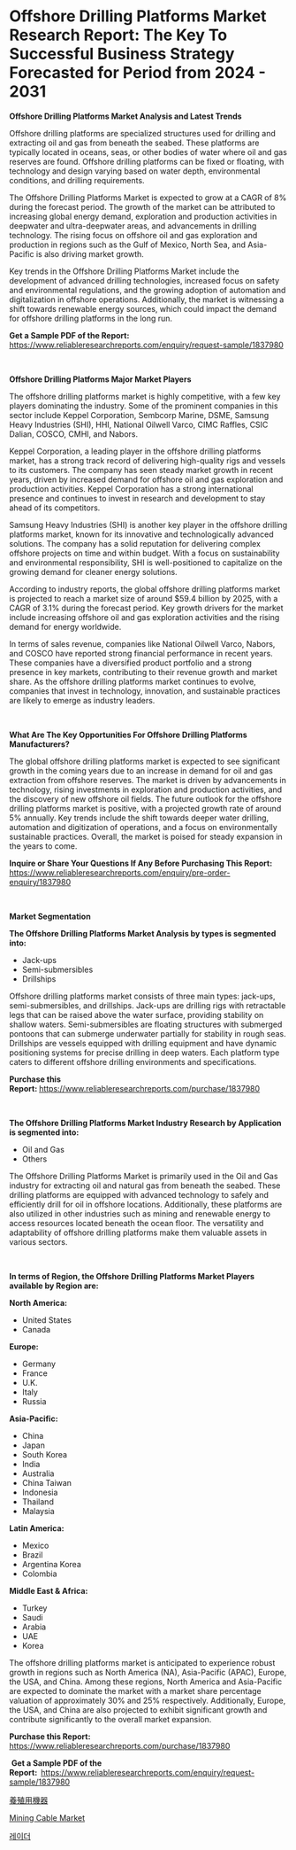 <p><h1>Offshore Drilling Platforms Market Research Report: The Key To Successful Business Strategy Forecasted for Period from 2024 - 2031</h1></p><p><strong>Offshore Drilling Platforms Market Analysis and Latest Trends</strong></p>
<p><p>Offshore drilling platforms are specialized structures used for drilling and extracting oil and gas from beneath the seabed. These platforms are typically located in oceans, seas, or other bodies of water where oil and gas reserves are found. Offshore drilling platforms can be fixed or floating, with technology and design varying based on water depth, environmental conditions, and drilling requirements.</p><p>The Offshore Drilling Platforms Market is expected to grow at a CAGR of 8% during the forecast period. The growth of the market can be attributed to increasing global energy demand, exploration and production activities in deepwater and ultra-deepwater areas, and advancements in drilling technology. The rising focus on offshore oil and gas exploration and production in regions such as the Gulf of Mexico, North Sea, and Asia-Pacific is also driving market growth.</p><p>Key trends in the Offshore Drilling Platforms Market include the development of advanced drilling technologies, increased focus on safety and environmental regulations, and the growing adoption of automation and digitalization in offshore operations. Additionally, the market is witnessing a shift towards renewable energy sources, which could impact the demand for offshore drilling platforms in the long run.</p></p>
<p><strong>Get a Sample PDF of the Report:&nbsp;</strong> <a href="https://www.reliableresearchreports.com/enquiry/request-sample/1837980">https://www.reliableresearchreports.com/enquiry/request-sample/1837980</a></p>
<p>&nbsp;</p>
<p><strong>Offshore Drilling Platforms Major Market Players</strong></p>
<p><p>The offshore drilling platforms market is highly competitive, with a few key players dominating the industry. Some of the prominent companies in this sector include Keppel Corporation, Sembcorp Marine, DSME, Samsung Heavy Industries (SHI), HHI, National Oilwell Varco, CIMC Raffles, CSIC Dalian, COSCO, CMHI, and Nabors.</p><p>Keppel Corporation, a leading player in the offshore drilling platforms market, has a strong track record of delivering high-quality rigs and vessels to its customers. The company has seen steady market growth in recent years, driven by increased demand for offshore oil and gas exploration and production activities. Keppel Corporation has a strong international presence and continues to invest in research and development to stay ahead of its competitors.</p><p>Samsung Heavy Industries (SHI) is another key player in the offshore drilling platforms market, known for its innovative and technologically advanced solutions. The company has a solid reputation for delivering complex offshore projects on time and within budget. With a focus on sustainability and environmental responsibility, SHI is well-positioned to capitalize on the growing demand for cleaner energy solutions.</p><p>According to industry reports, the global offshore drilling platforms market is projected to reach a market size of around $59.4 billion by 2025, with a CAGR of 3.1% during the forecast period. Key growth drivers for the market include increasing offshore oil and gas exploration activities and the rising demand for energy worldwide.</p><p>In terms of sales revenue, companies like National Oilwell Varco, Nabors, and COSCO have reported strong financial performance in recent years. These companies have a diversified product portfolio and a strong presence in key markets, contributing to their revenue growth and market share. As the offshore drilling platforms market continues to evolve, companies that invest in technology, innovation, and sustainable practices are likely to emerge as industry leaders.</p></p>
<p>&nbsp;</p>
<p><strong>What Are The Key Opportunities For Offshore Drilling Platforms Manufacturers?</strong></p>
<p><p>The global offshore drilling platforms market is expected to see significant growth in the coming years due to an increase in demand for oil and gas extraction from offshore reserves. The market is driven by advancements in technology, rising investments in exploration and production activities, and the discovery of new offshore oil fields. The future outlook for the offshore drilling platforms market is positive, with a projected growth rate of around 5% annually. Key trends include the shift towards deeper water drilling, automation and digitization of operations, and a focus on environmentally sustainable practices. Overall, the market is poised for steady expansion in the years to come.</p></p>
<p><strong>Inquire or Share Your Questions If Any Before Purchasing This Report:</strong> <a href="https://www.reliableresearchreports.com/enquiry/pre-order-enquiry/1837980">https://www.reliableresearchreports.com/enquiry/pre-order-enquiry/1837980</a></p>
<p>&nbsp;</p>
<p><strong>Market Segmentation</strong></p>
<p><strong>The Offshore Drilling Platforms Market Analysis by types is segmented into:</strong></p>
<p><ul><li>Jack-ups</li><li>Semi-submersibles</li><li>Drillships</li></ul></p>
<p><p>Offshore drilling platforms market consists of three main types: jack-ups, semi-submersibles, and drillships. Jack-ups are drilling rigs with retractable legs that can be raised above the water surface, providing stability on shallow waters. Semi-submersibles are floating structures with submerged pontoons that can submerge underwater partially for stability in rough seas. Drillships are vessels equipped with drilling equipment and have dynamic positioning systems for precise drilling in deep waters. Each platform type caters to different offshore drilling environments and specifications.</p></p>
<p><strong>Purchase this Report:&nbsp;</strong><a href="https://www.reliableresearchreports.com/purchase/1837980">https://www.reliableresearchreports.com/purchase/1837980</a></p>
<p>&nbsp;</p>
<p><strong>The Offshore Drilling Platforms Market Industry Research by Application is segmented into:</strong></p>
<p><ul><li>Oil and Gas</li><li>Others</li></ul></p>
<p><p>The Offshore Drilling Platforms Market is primarily used in the Oil and Gas industry for extracting oil and natural gas from beneath the seabed. These drilling platforms are equipped with advanced technology to safely and efficiently drill for oil in offshore locations. Additionally, these platforms are also utilized in other industries such as mining and renewable energy to access resources located beneath the ocean floor. The versatility and adaptability of offshore drilling platforms make them valuable assets in various sectors.</p></p>
<p>&nbsp;</p>
<p><strong>In terms of Region, the Offshore Drilling Platforms Market Players available by Region are:</strong></p>
<p>
    <p> <strong> North America: </strong>
        <ul>
            <li>United States</li>
            <li>Canada</li>
        </ul>
        </p> 
    <p> <strong> Europe: </strong>
        <ul>
            <li>Germany</li>
            <li>France</li>
            <li>U.K.</li>
            <li>Italy</li>
            <li>Russia</li>
        </ul>
        </p> 
    <p> <strong> Asia-Pacific: </strong>
        <ul>
            <li>China</li>
            <li>Japan</li>
            <li>South Korea</li>
            <li>India</li>
            <li>Australia</li>
            <li>China Taiwan</li>
            <li>Indonesia</li>
            <li>Thailand</li>
            <li>Malaysia</li>
        </ul>
        </p> 
    <p> <strong> Latin America: </strong>
        <ul>
            <li>Mexico</li>
            <li>Brazil</li>
            <li>Argentina Korea</li>
            <li>Colombia</li>
        </ul>
        </p> 
    <p> <strong> Middle East & Africa: </strong>
        <ul>
            <li>Turkey</li>
            <li>Saudi</li>
            <li>Arabia</li>
            <li>UAE</li>
            <li>Korea</li>
        </ul>
    </p>
    </p>
<p><p>The offshore drilling platforms market is anticipated to experience robust growth in regions such as North America (NA), Asia-Pacific (APAC), Europe, the USA, and China. Among these regions, North America and Asia-Pacific are expected to dominate the market with a market share percentage valuation of approximately 30% and 25% respectively. Additionally, Europe, the USA, and China are also projected to exhibit significant growth and contribute significantly to the overall market expansion.</p></p>
<p><strong>Purchase this Report: </strong><a href="https://www.reliableresearchreports.com/purchase/1837980">https://www.reliableresearchreports.com/purchase/1837980</a></p>
<p>&nbsp;<strong>Get a Sample PDF of the Report:&nbsp;&nbsp;</strong><a href="https://www.reliableresearchreports.com/enquiry/request-sample/1837980">https://www.reliableresearchreports.com/enquiry/request-sample/1837980</a></p>
<p><strong></strong></p>
<p><p><a href="https://github.com/zekaoe592392/Market-Research-Report-List-1/blob/main/161216016097.md">養殖用機器</a></p><p><a href="https://github.com/RickHolmes3/Market-Research-Report-List-4/blob/main/mining-cable-market.md">Mining Cable Market</a></p><p><a href="https://github.com/crfsywufhm81415/Market-Research-Report-List-1/blob/main/535342414901.md">레이더</a></p></p>